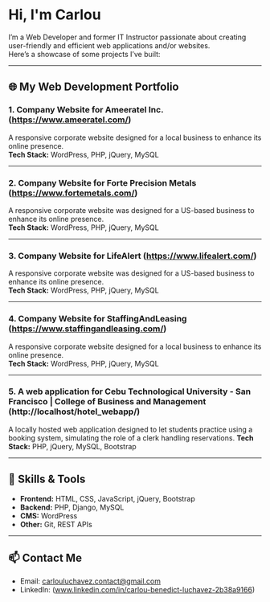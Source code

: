 # Hi, I'm Carlou

I’m a Web Developer and former IT Instructor passionate about creating user-friendly and efficient web applications and/or websites.  
Here’s a showcase of some projects I’ve built:

---

## 🌐 My Web Development Portfolio

### 1. Company Website for Ameeratel Inc. (https://www.ameeratel.com/)
A responsive corporate website designed for a local business to enhance its online presence.  
**Tech Stack:** WordPress, PHP, jQuery, MySQL

---

### 2. Company Website for Forte Precision Metals (https://www.fortemetals.com/)
A responsive corporate website was designed for a US-based business to enhance its online presence.  
**Tech Stack:** WordPress, PHP, jQuery, MySQL

---

### 3. Company Website for LifeAlert (https://www.lifealert.com/)
A responsive corporate website was designed for a US-based business to enhance its online presence.  
**Tech Stack:** WordPress, PHP, jQuery, MySQL

---

### 4. Company Website for StaffingAndLeasing (https://www.staffingandleasing.com/)
A responsive corporate website designed for a local business to enhance its online presence.  
**Tech Stack:** WordPress, PHP, jQuery, MySQL

--- 

### 5. A web application for Cebu Technological University - San Francisco | College of Business and Management (http://localhost/hotel_webapp/)
A locally hosted web application designed to let students practice using a booking system, simulating the role of a clerk handling reservations.
**Tech Stack:** PHP, jQuery, MySQL, Bootstrap

---

## 🚀 Skills & Tools
- **Frontend:** HTML, CSS, JavaScript, jQuery, Bootstrap
- **Backend:** PHP, Django, MySQL
- **CMS:** WordPress
- **Other:** Git, REST APIs

---

## 📫 Contact Me
- Email: carlouluchavez.contact@gmail.com  
- LinkedIn: (www.linkedin.com/in/carlou-benedict-luchavez-2b38a9166)
